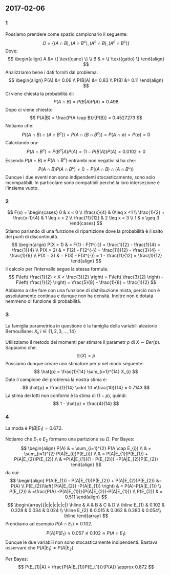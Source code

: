## 2017-02-06
### 1
Possiamo prendere come spazio campionario il seguente:
$$
\Omega = \{ (A \cap B), (A \cap B^{c}), (A^{c} \cap B), (A^{c} \cap B^{c}) \}
$$
Dove:
$$
\begin{align}
A &= \{ \text{cane} \} \\
B  & = \{ \text{gatto} \}
\end{align}
$$
Analizziamo bene i dati forniti dal problema:
$$
\begin{align}
P(A) &= 0.06 \\
P(B|A) &= 0.83 \\
P(B) &= 0.11
\end{align}
$$
Ci viene chiesta la probabilità di:
$$
P(A \cap B) = P(B|A)P(A) = 0.498
$$
Dopo ci viene chiesto:
$$
P(A|B) = \frac{P(A \cap B)}{P(B)} = 0.4527273
$$
Notiamo che:
$$
P((A \cap B) \cap (A \cap B^{c})) = P(A \cap (B \cap B^{c})) = P(A \cap \emptyset) = P(\emptyset) = 0
$$
Calcolando ora:
$$
P(A \cap B^{c}) = P(B^{c}|A)P(A) = (1- P(B|A))P(A) = 0.0102 \neq 0
$$
Essendo $P(A\cap B)$ e $P(A \cap B^{c})$ entrambi non negativi si ha che:
$$
P(A \cap B)P(A \cap B^{c}) \neq 0 = P((A \cap B) \cap (A \cap B^{c}))
$$
Dunque i due eventi non sono indipendenti stocasticamente, sono solo incompatibili. In particolare sono compatibili perché la loro intersezione è l'insieme vuoto.
### 2
$$
F(x) = \begin{cases}
0 & x < 0 \\
\frac{x}{4}  & 0\leq x <1 \\
\frac{1}{2} + \frac{x-1}{4} & 1 \leq x < 2 \\
\frac{11}{12} & 2 \leq x < 3 \\
1 & x \geq 3
\end{cases}
$$
Stiamo parlando di una funzione di ripartizione dove la probabilità è il salto dei punti di discontinuità.
$$
\begin{align}
P(X = 1)  & = F(1) - F(1^{-}) = \frac{1}{2} - \frac{1}{4} = \frac{1}{4} \\
P(X = 2)  & = F(2) - F(2^{-}) = \frac{11}{12} - \frac{3}{4} = \frac{1}{6} \\
P(X = 3)  & = F(3) - F(3^{-}) = 1 - \frac{11}{12} = \frac{1}{12}
\end{align}
$$
Il calcolo per l'intervallo segue la stessa formula.
$$
P\left( \frac{1}{2} < X < \frac{3}{2} \right) = F\left( \frac{3}{2} \right) - F\left( \frac{1}{2} \right) = \frac{5}{8} - \frac{1}{8} = \frac{1}{2}
$$
Abbiamo a che fare con una funzione di distribuzione mista, perciò non è assolutamente continua e dunque non ha densità. Inoltre non è dotata nemmeno di funzione di probabilità.

### 3
La famiglia parametrica in questione è la famiglia della variabili aleatorie Bernoulliane: $X_{i}, i \in \{ 1,2,3,\dots,14 \}$

Utilizziamo il metodo dei momenti per stimare il parametr $p$ di $X \sim Ber(p)$.
Sappiamo che:
$$
\mathbb{E}(X) = p
$$
Possiamo dunque creare uno stimatore per $p$ nel modo seguente:
$$
\hat{p} = \frac{1}{14} \sum_{i=1}^{14} X_{i}
$$
Dato il campione del problema la nostra stima è:
$$
\hat{p} = \frac{1}{14} \cdot 10 =\frac{10}{14} = 0.7143
$$
La stima dei lotti non conformi è la stima di $(1-p)$, quindi:
$$
1 - \hat{p} = \frac{4}{14}
$$
### 4
La moda è $P(B|E_{1}) = 0.672$.

Notiamo che $E_{1}$ e $E_{2}$ formano una partizione su $\Omega$.
Per Bayes:
$$
\begin{align}
P(A)  & = \sum_{i=1}^{2} P(A \cap E_{i}) \\
 & = \sum_{i=1}^{2} P(A|E_{i})P(E_{i}) \\
 & = P(A|E_{1})P(E_{1}) + P(A|E_{2})P(E_{2}) \\
 & =P(A|E_{1})(1 - P(E_{2})) +P(A|E_{2})P(E_{2})
\end{align}
$$
da cui:
$$
\begin{align}
P(A|E_{1}) - P(A|E_{1})P(E_{2}) + P(A|E_{2})P(E_{2}) &= P(A) \\
P(E_{2})\left( P(A|E_{2}) -P(A|E_{1}) \right)  & = P(A)-P(A|E_{1}) \\
P(E_{2}) & =\frac{P(A) -P(A|E_{1})}{P(A|E_{2})-P(A|E_{1})} \\
P(E_{2}) & = 0.511
\end{align}
$$
$$
\begin{array}{|c|c|c|c|c|}
\hline
 & A & B & C & D \\
\hline
E_{1}  & 0.102 & 0.328 & 0.034 & 0.024 \\
\hline
E_{2}  & 0.015 & 0.062 & 0.380 & 0.054\\
\hline
\end{array}
$$
Prendiamo ad esempio $P(A\cap E_{1}) \approx 0.102$.
$$
P(A)P(E_{1}) \approx 0.057 \not\approx 0.102 \approx P(A \cap E_{1})
$$
Dunque le due variabili non sono stocasticamente indipendenti. Bastava osservare che $P(A|E_{1})\neq P(A|E_{2})$

Per Bayes:
$$
P(E_{1}|A) = \frac{P(A|E_{1})P(E_{1})}{P(A)} \approx 0.872
$$